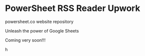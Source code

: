 # PowerSheet RSS Reader Upwork

powersheet.co website repository

Unleash the power of Google Sheets

Coming very soon!!!

h

